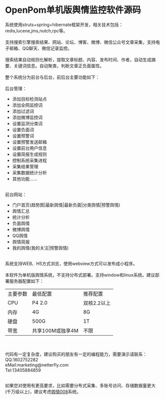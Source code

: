 # OpenPom单机版舆情监控软件源码

系统使用struts+spring+hibernate框架开发，相关技术包括：redis,lucene,jms,nutch,rpc等。<br/><br/>
支持搜索引擎搜索结果、网站、论坛、博客、微博、微信公众号文章采集，支持电子邮箱、QQ聊天、微信记录监控。<br/><br/>
搜索结果自动规则化解析，提取文章标题、内容、发布时间、作者，自动生成摘要、关键词信息。自动聚类，判断文章正负面属性。<br/><br/>
整个系统分为前台与后台，前后台主要功能如下：<br/><br/>
后台管理：<br/>
<ul>
  <li>添加目标检测站点</li>
  <li>添加全网监控词</li>
  <li>添加过滤词</li>
  <li>添加微博监控词</li>
  <li>设置监测分类词</li>
  <li>设置负面词</li>
  <li>设置预警词</li>
  <li>设置预警发送邮箱</li>
  <li>设置前台用户信息</li>
  <li>设置简报生成规则</li>
  <li>控制系统采集进程</li>
  <li>采集结果管理</li>
  <li>采集数据统计分析</li>
  <li>其他功能......</li>
</ul>
<br/>
前台网站：<br/>
<ul>
  <li>门户首页(趋势图|最新舆情|最新负面|分类舆情|预警舆情)</li>
  <li>舆情汇总</li>
  <li>统计分析</li>
  <li>负面舆情</li>
  <li>微博舆情</li>
  <li>QQ舆情</li>
  <li>舆情简报</li>
  <li>我的舆情(我的关注|预警舆情)</li>
</ul>
<br/>
系统支持WEB、H5方式浏览，使用webview方式可以发布成小程序。<br/><br/>
本软件为单机版舆情系统，不支持分布式部署。支持window和linux系统。建议部署服务器配置如下：<br/>
<table>
  <tr>
    <td>主要参数</td>
    <td>最低配置</td>
    <td>推荐配置</td>
  </tr>
    <tr>
    <td>CPU</td>
    <td>P4 2.0</td>
    <td>双核2.2以上</td>
  </tr>
    <tr>
    <td>内存</td>
    <td>4G</td>
    <td>8G</td>
  </tr>
    <tr>
    <td>硬盘</td>
    <td>500G</td>
    <td>1T</td>
  </tr>
   <tr>
    <td>带宽</td>
    <td>共享100M或独享4M</td>
    <td>不限</td>
  </tr>
  </table>
  <br/><br/>
  代码有一定复杂度，建议购买的朋友有一定的编程能力，需要演示请联系：<br/>
  QQ:1602752282<br/>
  eMail:marketing@netterfly.com<br/>
  Tel:13405884859
  <br/>
  <br/>
  
如果您对使用有更高要求，比如需要分布式采集、多账号访问、存储数据量更大(千万级以上)，建议考虑<a href="http://www.yuqing008.com" target="_blank">舆情008</a>系统。



